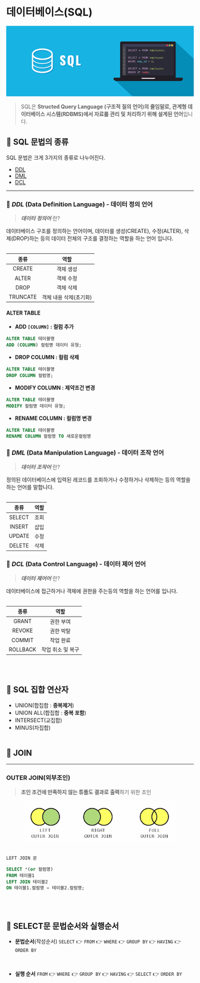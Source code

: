 # 데이터베이스(SQL)
<div align="center">
    <img src="./img/logo.png">
</div>

> SQL은 **Structed Query Language (구조적 질의 언어)의 줄임말로, 관계형 데이터베이스 시스템(RDBMS)에서 자료를 관리 및 처리하기 위해 설계된 언어**입니다.

## 🦊 SQL 문법의 종류
SQL 문법은 크게 3가지의 종류로 나누어진다.
- [DDL]()
- [DML]()
- [DCL]()
---
### 📍 ***DDL*** (Data Definition Language) - 데이터 정의 언어
>  ***데이터 정의어*** 란?

데이터베이스 구조를 정의하는 언어이며, 데이터를 생성(CREATE), 수정(ALTER), 삭제(DROP)하는 등의 데이터 전체의 구조를 결정하는 역할을 하는 언어 입니다.<br>
<br>

|종류|역할|
|:---:|:---:|
|CREATE|객체 생성|
|ALTER|객체 수정|
|DROP|객체 삭제|
|TRUNCATE|객체 내용 삭제(초기화)|

#### ALTER TABLE
- **ADD `[COLUMN]` : 컬럼 추가**
```sql
ALTER TABLE 테이블명
ADD (COLUMN) 컬럼명 데이터 유형;
```

- **DROP COLUMN : 컬럼 삭제**
```sql
ALTER TABLE 테이블명
DROP COLUMN 컬럼명;
```

- **MODIFY COLUMN : 제약조건 변경**
```sql
ALTER TABLE 테이블명
MODIFY 컬럼명 데이터 유형;
```

- **RENAME COLUMN : 컬럼명 변경**
```sql
ALTER TABLE 테이블명
RENAME COLUMN 컬럼명 TO 새로운컬럼명
```

### 📍 ***DML*** (Data Manipulation Language) - 데이터 조작 언어
> ***데이터 조작어*** 란?

정의된 데이터베이스에 입력된 레코드를 조회하거나 수정하거나 삭제하는 등의 역할을 하는 언어를 말합니다.<br>
<br>

|종류|역할|
|:---:|:---:|
|SELECT|조회|
|INSERT|삽입|
|UPDATE|수정|
|DELETE|삭제|
### 📍 ***DCL*** (Data Control Language) - 데이터 제어 언어
> ***데이터 제어어*** 란?

데이터베이스에 접근하거나 객체에 권한을 주는등의 역할을 하는 언어를 입니다.<br>
<br>

|종류|역할|
|:---:|:---:|
|GRANT|권한 부여|
|REVOKE|권한 박탈|
|COMMIT|작업 완료|
|ROLLBACK|작업 취소 및 복구|
<br><br>

## 🐻 SQL 집합 연산자
- UNION(합집합 : **중복제거**)
- UNION ALL(합집합 : **중복 포함**)
- INTERSECT(교집합)
- MINUS(차집합)
<br><br>

## 🐶 JOIN
---
### OUTER JOIN(외부조인)
> **조인 조건에 만족하지 않는 튜플도 결과로 출력**하기 위한 조인
<div align="center">
    <img src="./img/outer_join.png">
</div>
<br>

`LEFT JOIN 문`
```sql
SELECT *(or 컬럼명)
FROM 테이블1
LEFT JOIN 테이블2
ON 테이블1.컬럼명 = 테이블2.컬럼명;
```
<br><br>

## 🐯 SELECT문 문법순서와 실행순서
- **문법순서**(작성순서)
`SELECT` 👉 `FROM` 👉 `WHERE` 👉 `GROUP BY` 👉 `HAVING` 👉 `ORDER BY`
<br>

- **실행 순서**
`FROM` 👉 `WHERE` 👉 `GROUP BY` 👉 `HAVING` 👉 `SELECT` 👉 `ORDER BY`